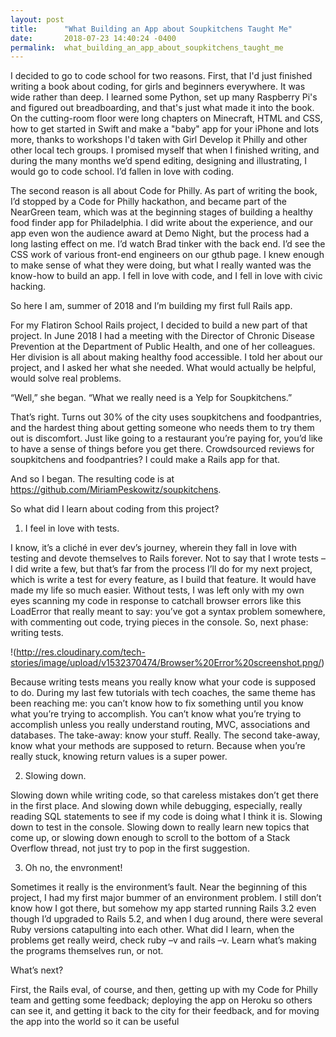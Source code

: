 ```yaml
---
layout: post
title:      "What Building an App about Soupkitchens Taught Me"
date:       2018-07-23 14:40:24 -0400
permalink:  what_building_an_app_about_soupkitchens_taught_me
---
```




I decided to go to code school for two reasons. First, that I'd just finished writing a book about coding, for girls and beginners everywhere. It was wide rather than deep. I learned some Python, set up many Raspberry Pi's and figured out breadboarding, and that's just what made it into the book. On the cutting-room floor were long chapters on Minecraft, HTML and CSS, how to get started in Swift and make a "baby" app for your iPhone and lots more, thanks to workshops I'd taken with Girl Develop it Philly and other other local tech groups. I promised myself that when I finished writing, and during the many months we’d spend editing, designing and illustrating, I would go to code school. I’d fallen in love with coding. 

The second reason is all about Code for Philly. As part of writing the book, I’d stopped by a Code for Philly hackathon, and became part of the NearGreen team, which was at the beginning stages of building a healthy food finder app for Philadelphia. I did write about the experience, and our app even won the audience award at Demo Night, but the process had a long lasting effect on me. I’d watch Brad tinker with the back end. I’d see the CSS work of various front-end engineers on our gthub page. I knew enough to make sense of what they were doing, but what I really wanted was the know-how to build an app. I fell in love with code, and I fell in love with civic hacking. 

So here I am, summer of 2018 and I’m building my first full Rails app. 

For my Flatiron School Rails project, I decided to build a new part of that project. In June 2018  I had  a meeting with the Director of Chronic Disease Prevention at the Department of Public Health, and one of her colleagues. Her division is all about making healthy food accessible. I told her about our project, and I asked her what she needed. What would actually be helpful, would solve real problems. 

“Well,” she began. “What we really need is a Yelp for Soupkitchens.” 

That’s right. Turns out 30% of the city uses soupkitchens and foodpantries, and the hardest thing about getting someone who needs them to try them out is discomfort. Just like going to a restaurant you’re paying for, you’d like to have a sense of things before you get there. Crowdsourced reviews for soupkitchens and foodpantries? I could make a Rails app for that. 

And so I began. The resulting code is at https://github.com/MiriamPeskowitz/soupkitchens.



So what did I learn about coding from this project? 


1. I feel in love with tests.

I know, it’s a cliché in ever dev’s journey, wherein they fall in love with testing and devote themselves to Rails forever. Not to say that I wrote tests – I did write a few, but that’s far from the process I’ll do for my next project, which is write a test for every feature, as I build that feature. It would have made my life so much easier. Without tests, I was left only with my own eyes scanning my code in response to catchall browser errors like this LoadError that really meant to say: you’ve got a syntax problem somewhere, with commenting out code, trying pieces in the console. So, next phase: writing tests. 



!(http://res.cloudinary.com/tech-stories/image/upload/v1532370474/Browser%20Error%20screenshot.png/)



Because writing tests means you really know what your code is supposed to do. During my last few tutorials with tech coaches, the same theme has been reaching me: you can’t know how to fix something until you know what you’re trying to accomplish. You can’t know what you’re trying to accomplish unless you really understand routing, MVC, associations and databases. The take-away: know your stuff. Really. The second take-away, know what your methods are supposed to return. Because when you’re really stuck, knowing return values is a super power. 

2. Slowing down.

Slowing down while writing code, so that careless mistakes don’t get there in the first place. And slowing down while debugging, especially, really reading SQL statements to see if my code is doing what I think it is. Slowing down to test in the console. Slowing down to really learn new topics that come up, or slowing down enough to scroll to the bottom of a Stack Overflow thread, not just try to pop in the first suggestion.  

 3. Oh no, the envronment!
 
 Sometimes it really is the environment’s fault. Near the beginning of this project, I had my first major bummer of an environment problem. I still don’t know how I got there, but somehow my app started running Rails 3.2 even though I’d upgraded to Rails 5.2, and when I dug around, there were several Ruby versions catapulting into each other. What did I learn, when the problems get really weird,  check ruby –v and rails –v. Learn what’s making the programs themselves run, or not. 


What’s next?

First, the Rails eval, of course, and then, getting up with my Code for Philly team and getting some feedback; deploying the app on Heroku so others can see it, and getting it back to the city for their feedback, and for moving the app into the world so it can be useful

